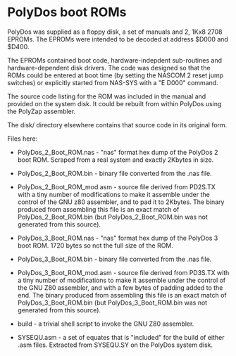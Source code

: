# PolyDos boot ROMs

PolyDos was supplied as a floppy disk, a set of manuals and 2, 1Kx8 2708
EPROMs. The EPROMs were intended to be decoded at address $D000 and $D400.

The EPROMs contained boot code, hardware-indepdent sub-routines and
hardware-dependent disk drivers. The code was designed so that the ROMs could be
entered at boot time (by setting the NASCOM 2 reset jump switches) or explicitly
started from NAS-SYS with a "E D000" command.

The source code listing for the ROM was included in the manual and provided on
the system disk. It could be rebuilt from within PolyDos using the PolyZap
assembler.

The disk/ directory elsewhere contains that source code in its original form.

Files here:

* PolyDos_2_Boot_ROM.nas - "nas" format hex dump of the PolyDos 2 boot
  ROM. Scraped from a real system and exactly 2Kbytes in size.

* PolyDos_2_Boot_ROM.bin - binary file converted from the .nas file.

* PolyDos_2_Boot_ROM_mod.asm - source file derived from PD2S.TX with a tiny
  number of modifications to make it assemble under the control of the GNU z80
  assembler, and to pad it to 2Kbytes. The binary produced from assembling this
  file is an exact match of PolyDos_2_Boot_ROM.bin (but PolyDos_2_Boot_ROM.bin
  was not generated from this source).

* PolyDos_3_Boot_ROM.nas - "nas" format hex dump of the PolyDos 3 boot
  ROM. 1720 bytes so not the full size of the ROM.

* PolyDos_3_Boot_ROM.bin - binary file converted from the .nas file.

* PolyDos_3_Boot_ROM_mod.asm - source file derived from PD3S.TX with a tiny
  number of modifications to make it assemble under the control of the GNU Z80
  assembler, and with a few bytes of padding added to the end. The binary
  produced from assembling this file is an exact match of PolyDos_3_Boot_ROM.bin
  (but PolyDos_3_Boot_ROM.bin was not generated from this source).

* build - a trivial shell script to invoke the GNU Z80 assembler.

* SYSEQU.asm - a set of equates that is "included" for the build of either .asm
  files. Extracted from SYSEQU.SY on the PolyDos system disk.

